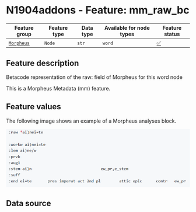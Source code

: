 # N1904addons - Feature: mm_raw_bc

Feature group |Feature type | Data type | Available for node types | Feature status
---  | --- | --- | --- | ---
[`Morpheus`](README.md#feature-group-morpheus-analyses-meta-and-summary) | `Node` | `str` | `word` | [✅](featurestatus.md#Trustworthy "Trustworthy")

## Feature description

Betacode representation of the raw: field of Morpheus for this word node

This is a Morpheus Metadata (mm) feature.

## Feature values

The following image shows an example of a Morpheus analyses block.

<IMG SRC="images/morpheus_block_example.png">

## Data source
